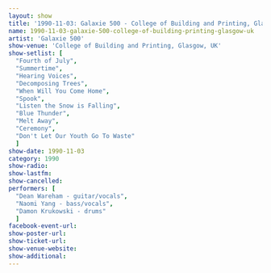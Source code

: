 ```yaml
---
layout: show
title: '1990-11-03: Galaxie 500 - College of Building and Printing, Glasgow, UK'
name: 1990-11-03-galaxie-500-college-of-building-printing-glasgow-uk
artist: 'Galaxie 500'
show-venue: 'College of Building and Printing, Glasgow, UK'
show-setlist: [
  "Fourth of July",
  "Summertime",
  "Hearing Voices",
  "Decomposing Trees",
  "When Will You Come Home",
  "Spook",
  "Listen the Snow is Falling",
  "Blue Thunder",
  "Melt Away",
  "Ceremony",
  "Don't Let Our Youth Go To Waste"
  ]
show-date: 1990-11-03
category: 1990
show-radio: 
show-lastfm: 
show-cancelled: 
performers: [
  "Dean Wareham - guitar/vocals",
  "Naomi Yang - bass/vocals",
  "Damon Krukowski - drums"
  ]
facebook-event-url: 
show-poster-url: 
show-ticket-url: 
show-venue-website: 
show-additional: 
---
```


